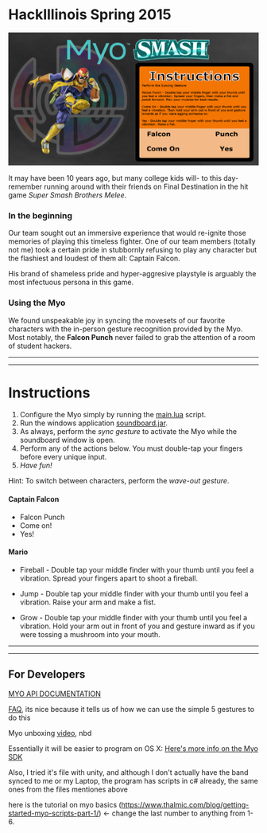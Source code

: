 # HackIllinois Spring 2015
![screenshot](site/content/myo-smash.png)

It may have been 10 years ago, but many college kids will- to this day- remember running around with their friends on Final Destination in the hit game *Super Smash Brothers Melee*.

### In the beginning
Our team sought out an immersive experience that would re-ignite those memories of playing this timeless fighter.  One of our team members (totally not me) took a certain pride in stubbornly refusing to play any character but the flashiest and loudest of them all: Captain Falcon.

His brand of shameless pride and hyper-aggresive playstyle is arguably the most infectuous persona in this game.

### Using the Myo
We found unspeakable joy in syncing the movesets of our favorite characters with the in-person gesture recognition provided by the Myo.  Most notably, the **Falcon Punch** never failed to grab the attention of a room of student hackers.
- - -
- - -

# Instructions
1. Configure the Myo simply by running the [main.lua](https://github.com/theshteves/myo-smash/tree/master/server/scripts) script.
2. Run the windows application [soundboard.jar](https://github.com/theshteves/myo-smash/tree/master/app).
3. As always, perform the *sync gesture* to activate the Myo while the soundboard window is open.
4. Perform any of the actions below.  You must double-tap your fingers before every unique input.
5. *Have fun!*

Hint: To switch between characters, perform the *wave-out gesture*.

#### Captain Falcon
* Falcon Punch
* Come on!
* Yes!

#### Mario
* Fireball - Double tap your middle finder with your thumb until
you feel a vibration. Spread your fingers apart to shoot a fireball.

* Jump - Double tap your middle finder with your thumb until
you feel a vibration. Raise your arm and make a fist.

* Grow -  Double tap your middle finder with your thumb until
you feel a vibration. Hold your arm out in front of you and
gesture inward as if you were tossing a mushroom into your
mouth.
- - -
- - -

## For Developers

[MYO API DOCUMENTATION](https://developer.thalmic.com/docs/api_reference/platform/script-reference.html)

[FAQ](https://developer.thalmic.com/forums/topic/255/), its nice because it tells us of how we can use the simple 5 gestures to do this

Myo unboxing [video](https://www.youtube.com/watch?v=-KSG1WesaHI), nbd

Essentially it will be easier to program on OS X:
[Here's more info on the Myo SDK](https://developer.thalmic.com/docs/api_reference/platform/the-sdk.html)

Also, I tried it's file with unity, and although I don't actually have the band synced to me or my Laptop, the program has scripts in c# already, the same ones from the files mentiones above

here is the tutorial on myo basics (https://www.thalmic.com/blog/getting-started-myo-scripts-part-1/) <- change the last number to anything from 1-6.
